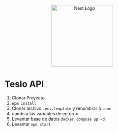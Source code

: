 <p align="center">
  <a href="http://nestjs.com/" target="blank"><img src="https://nestjs.com/img/logo-small.svg" width="200" alt="Nest Logo" /></a>
</p>

 # Teslo API

 1. Clonar Proyecto
 2. ```npm install```
 3. Clonar archivo ```.env.template``` y renombrar  a ```.env ```
 4. cambiar las variables de entorno
 5. Levantar base de datos 
 ```docker compose up -d```
 6. Levantar ```npm start```